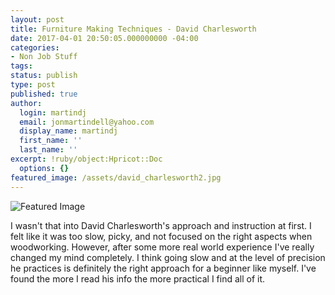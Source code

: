```yaml
---
layout: post
title: Furniture Making Techniques - David Charlesworth
date: 2017-04-01 20:50:05.000000000 -04:00
categories:
- Non Job Stuff
tags:
status: publish
type: post
published: true
author:
  login: martindj
  email: jonmartindell@yahoo.com
  display_name: martindj
  first_name: ''
  last_name: ''
excerpt: !ruby/object:Hpricot::Doc
  options: {}
featured_image: /assets/david_charlesworth2.jpg
---
```

![Featured Image]({{page.featured_image}})

I wasn't that into David Charlesworth's approach and instruction at first. I felt like it was too slow, picky, and not focused on the right aspects when woodworking. However, after some more real world experience I've really changed my mind completely. I think going slow and at the level of precision he practices is definitely the right approach for a beginner like myself. I've found the more I read his info the more practical I find all of it.
